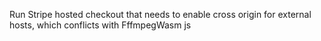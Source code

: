 

Run Stripe hosted checkout that needs to enable cross origin for external hosts, which conflicts with FffmpegWasm js 
